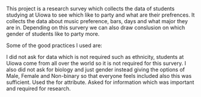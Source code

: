 This project is a research survey which collects the data of students studying at Uiowa to see which like to party and what are their prefrences. It collects the data about music preference, bars, days and what major they are in. Depending on this survery we can also draw conslusion on which gender of students like to party more.

Some of the good practices I used are:

I did not ask for data which is not required such as ethnicity, students at Uiowa come from all over the world so it is not required for this survery.
I also did not ask for biology and just gender instead giving the options of Male, Female and Non-binary so that everyone feels included also this was sufficient.
Used the for attribute.
Asked for information which was important and required for research.
